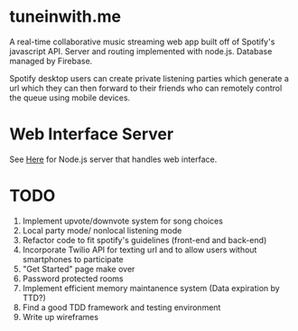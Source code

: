 tuneinwith.me
========

A real-time collaborative music streaming web app built off of Spotify's javascript API.
Server and routing implemented with node.js.
Database managed by Firebase.

Spotify desktop users can create private listening parties which generate a url which they can then forward to their friends who can remotely control the queue using mobile devices.

Web Interface Server
====================
See [Here](https://github.com/jennypeng/tuneinwith.me-server/) for Node.js server that handles web interface.

TODO
======== 
1. Implement upvote/downvote system for song choices
2. Local party mode/ nonlocal listening mode
3. Refactor code to fit spotify's guidelines (front-end and back-end)
4. Incorporate Twilio API for texting url and to allow users without smartphones to participate
5. "Get Started" page make over
6. Password protected rooms
7. Implement efficient memory maintanence system (Data expiration by TTD?)
8. Find a good TDD framework and testing environment
9. Write up wireframes

